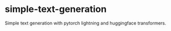 # simple-text-generation
Simple text generation with pytorch lightning and huggingface transformers.

